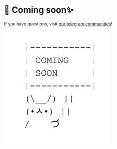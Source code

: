 # 🧿 Coming soon✨

If you have questions, visit [our telegram communities](https://docs.pancakeswap.finance/contact-us/telegram)!

![](.gitbook/assets/comingsoon.png)
